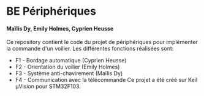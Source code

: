 # BE Périphériques
#### Maïlis Dy, Emily Holmes, Cyprien Heusse
Ce repository contient le code du projet de périphériques pour implémenter la commande d'un voilier.
Les différentes fonctions réalisées sont:
- F1 - Bordage automatique (Cyprien Heusse)
- F2 - Orientation du voilier (Emily Holmes)
- F3 - Système anti-chavirement (Maïlis Dy)
- F4 - Communication avec la télécommande
Ce projet a été créé sur Keil μVision pour STM32F103.
